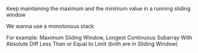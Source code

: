 Keep maintaining the maximum and the minimum value in a running sliding window

We wanna use a monotonous stack

For example: Maximum Sliding Window, Longest Continuous Subarray With Absolute Diff Less Than or Equal to Limit (both are in Sliding Window)
